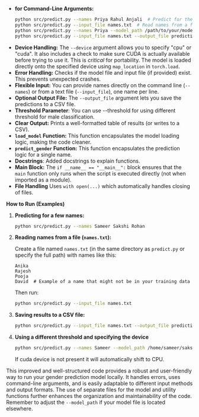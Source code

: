 

*   **for Command-Line Arguments:** 
    ```bash
    python src/predict.py --names Priya Rahul Anjali  # Predict for these names
    python src/predict.py --input_file names.txt  # Read names from a file
    python src/predict.py --names Priya --model_path /path/to/your/model.pt --device cuda
    python src/predict.py --input_file names.txt --output_file predictions.csv --threshold 0.6
    ```
*   **Device Handling:** The `--device` argument allows you to specify "cpu" or "cuda".  It also includes a check to make sure CUDA is actually available before trying to use it.  This is *critical* for portability. The model is loaded directly onto the specified device using `map_location` in `torch.load`.
*   **Error Handling:**  Checks if the model file and input file (if provided) exist.  This prevents unexpected crashes.
*   **Flexible Input:**  You can provide names directly on the command line (`--names`) or from a text file (`--input_file`), one name per line.
*   **Optional Output File:**  The `--output_file` argument lets you save the predictions to a CSV file.
* **Threshold Parameter**: You can use --threshold for using different threshold for male classification.
*   **Clear Output:**  Prints a well-formatted table of results (or writes to a CSV).
*   **`load_model` Function:**  This function encapsulates the model loading logic, making the code cleaner.
*   **`predict_gender` Function:** This function encapsulates the prediction logic for a single name.
* **Docstrings**: Added docstrings to explain functions.
* **Main Block:** The `if __name__ == "__main__":` block ensures that the `main` function only runs when the script is executed directly (not when imported as a module).
* **File Handling** Uses `with open(...)` which automatically handles closing of files.

**How to Run (Examples)**

1.  **Predicting for a few names:**

    ```bash
    python src/predict.py --names Sameer Sakshi Rohan
    ```

2.  **Reading names from a file (`names.txt`):**

    Create a file named `names.txt` (in the same directory as `predict.py` or specify the full path) with names like this:

    ```
    Anika
    Rajesh
    Pooja
    David  # Example of a name that might not be in your training data
    ```

    Then run:

    ```bash
    python src/predict.py --input_file names.txt
    ```

3.  **Saving results to a CSV file:**

    ```bash
    python src/predict.py --input_file names.txt --output_file predictions.csv
    ```

4.  **Using a different threshold and specifying the device**
    ```bash
    python src/predict.py --names Sameer --model_path /home/sameer/sakshi/gender_model/models/indian_name_gender_model.pt --threshold 0.7 --device cuda
    ```
    If cuda device is not present it will automatically shift to CPU.

This improved and well-structured code provides a robust and user-friendly way to run your gender prediction model locally. It handles errors, uses command-line arguments, and is easily adaptable to different input methods and output formats. The use of separate files for the model and utility functions further enhances the organization and maintainability of the code. Remember to adjust the `--model_path` if your model file is located elsewhere.
